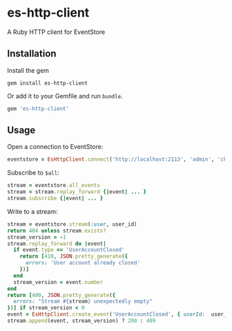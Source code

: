 # es-http-client
A Ruby HTTP client for EventStore

## Installation

Install the gem

```
gem install es-http-client
```

Or add it to your Gemfile and run `bundle`.

``` ruby
gem 'es-http-client'
```

## Usage

Open a connection to EventStore:
```ruby
eventstore = EsHttpClient.connect('http://localhost:2113', 'admin', 'changeit')
```

Subscribe to `$all`:

``` ruby
stream = eventstore.all_events
stream = stream.replay_forward {|event| ... }
stream.subscribe {|event| ... }
```

Write to a stream:

```ruby
stream = eventstore.stream(:user, user_id)
return 404 unless stream.exists?
stream_version = -1
stream.replay_forward do |event|
  if event.type == 'UserAccountClosed'
    return [410, JSON.pretty_generate({
      errors: 'User account already closed'
    })]
  end
  stream_version = event.number
end
return [400, JSON.pretty_generate({
  errors: "Stream #{stream} unexpectedly empty"
})] if stream_version < 0
event = EsHttpClient.create_event('UserAccountClosed', { userId:  user_id })
stream.append(event, stream_version) ? 200 : 409
```
